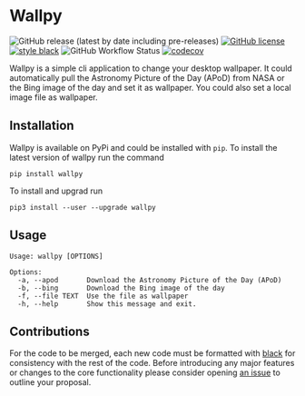 # Wallpy

![GitHub release (latest by date including pre-releases)](https://img.shields.io/github/v/release/MMartin09/wallpy?include_prereleases)
[![GitHub license](https://img.shields.io/github/license/MMartin09/wallpy)](https://github.com/MMartin09/wallpy/blob/development/LICENSE)
[![style black](https://img.shields.io/badge/Style-Black-black.svg)](https://github.com/ambv/black)
![GitHub Workflow Status](https://img.shields.io/github/workflow/status/mmartin09/wallpy/coverage)
[![codecov](https://codecov.io/gh/MMartin09/wallpy/branch/master/graph/badge.svg)](https://codecov.io/gh/MMartin09/wallpy)

Wallpy is a simple cli application to change your desktop wallpaper. 
It could automatically pull the Astronomy Picture of the Day (APoD) from NASA or the Bing image of the day and set it as wallpaper. 
You could also set a local image file as wallpaper. 

## Installation

Wallpy is available on PyPi and could be installed with `pip`. 
To install the latest version of wallpy run the command

`pip install wallpy`

To install and upgrad run 

`pip3 install --user --upgrade wallpy`

## Usage

```
Usage: wallpy [OPTIONS]

Options:
  -a, --apod       Download the Astronomy Picture of the Day (APoD)
  -b, --bing       Download the Bing image of the day
  -f, --file TEXT  Use the file as wallpaper
  -h, --help       Show this message and exit.
```

## Contributions

For the code to be merged, each new code must be formatted with [black](https://black.readthedocs.io) for consistency with the rest of the code. 
Before introducing any major features or changes to the core functionality please consider opening [an issue](https://github.com/MMartin09/wallpy/issues) to outline your proposal. 
